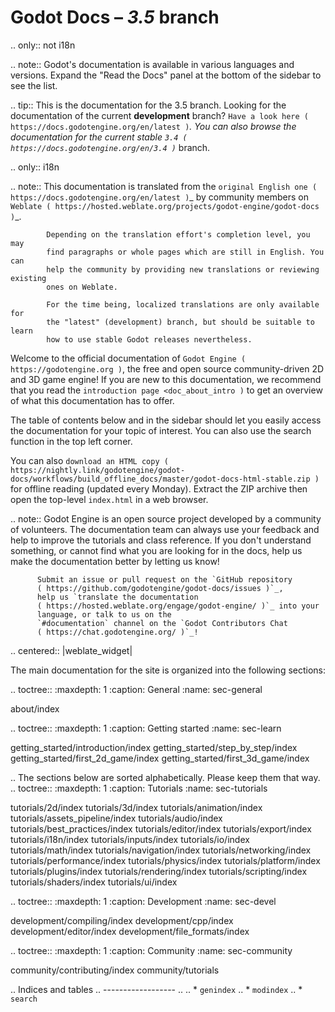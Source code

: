 Godot Docs – *3.5* branch
=========================

.. only:: not i18n

  .. note:: Godot's documentation is available in various languages and versions.
            Expand the "Read the Docs" panel at the bottom of the sidebar to see
            the list.

  .. tip:: This is the documentation for the 3.5 branch.
           Looking for the documentation of the current **development** branch?
           `Have a look here ( https://docs.godotengine.org/en/latest )`_.
           You can also browse the documentation for the current stable
           `3.4 ( https://docs.godotengine.org/en/3.4 )`_ branch.

.. only:: i18n

  .. note:: This documentation is translated from the `original English one
            ( https://docs.godotengine.org/en/latest )`_ by community members
            on `Weblate ( https://hosted.weblate.org/projects/godot-engine/godot-docs )`_.

            Depending on the translation effort's completion level, you may
            find paragraphs or whole pages which are still in English. You can
            help the community by providing new translations or reviewing existing
            ones on Weblate.

            For the time being, localized translations are only available for
            the "latest" (development) branch, but should be suitable to learn
            how to use stable Godot releases nevertheless.

Welcome to the official documentation of `Godot Engine ( https://godotengine.org )`,
the free and open source community-driven 2D and 3D game engine! If you are new
to this documentation, we recommend that you read the
`introduction page <doc_about_intro )` to get an overview of what this
documentation has to offer.

The table of contents below and in the sidebar should let you easily access the
documentation for your topic of interest. You can also use the search function
in the top left corner.

You can also `download an HTML copy ( https://nightly.link/godotengine/godot-docs/workflows/build_offline_docs/master/godot-docs-html-stable.zip )`
for offline reading (updated every Monday). Extract the ZIP archive then open
the top-level `index.html` in a web browser.

.. note:: Godot Engine is an open source project developed by a community of
          volunteers. The documentation team can always use your
          feedback and help to improve the tutorials and class reference. If
          you don't understand something, or cannot find what you
          are looking for in the docs, help us make the documentation better
          by letting us know!

          Submit an issue or pull request on the `GitHub repository
          ( https://github.com/godotengine/godot-docs/issues )`_,
          help us `translate the documentation
          ( https://hosted.weblate.org/engage/godot-engine/ )`_ into your
          language, or talk to us on the
          `#documentation` channel on the `Godot Contributors Chat
          ( https://chat.godotengine.org/ )`_!

.. centered:: |weblate_widget|

The main documentation for the site is organized into the following sections:

.. toctree::
   :maxdepth: 1
   :caption: General
   :name: sec-general

   about/index


.. toctree::
   :maxdepth: 1
   :caption: Getting started
   :name: sec-learn

   getting_started/introduction/index
   getting_started/step_by_step/index
   getting_started/first_2d_game/index
   getting_started/first_3d_game/index


.. The sections below are sorted alphabetically. Please keep them that way.
.. toctree::
   :maxdepth: 1
   :caption: Tutorials
   :name: sec-tutorials

   tutorials/2d/index
   tutorials/3d/index
   tutorials/animation/index
   tutorials/assets_pipeline/index
   tutorials/audio/index
   tutorials/best_practices/index
   tutorials/editor/index
   tutorials/export/index
   tutorials/i18n/index
   tutorials/inputs/index
   tutorials/io/index
   tutorials/math/index
   tutorials/navigation/index
   tutorials/networking/index
   tutorials/performance/index
   tutorials/physics/index
   tutorials/platform/index
   tutorials/plugins/index
   tutorials/rendering/index
   tutorials/scripting/index
   tutorials/shaders/index
   tutorials/ui/index


.. toctree::
   :maxdepth: 1
   :caption: Development
   :name: sec-devel

   development/compiling/index
   development/cpp/index
   development/editor/index
   development/file_formats/index


.. toctree::
   :maxdepth: 1
   :caption: Community
   :name: sec-community

   community/contributing/index
   community/tutorials

.. Indices and tables
.. ------------------
..
.. * `genindex`
.. * `modindex`
.. * `search`
